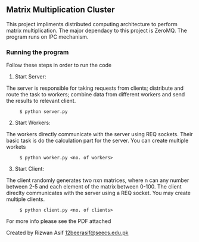 
## Matrix Multiplication Cluster
This project impliments distributed computing architecture to perform matrix multiplication.
The major dependacy to this project is ZeroMQ. The program runs on IPC mechanism.

### Running the program
Follow these steps in order to run the code

1) Start Server:

The server is responsible for taking requests from clients; distribute and route the task to workers; combine data from different workers and send the results to relevant client.
	
		 $ python server.py 
		
2) Start Workers:

The workers directly communicate with the server using REQ sockets. Their basic task is do the calculation part for the server. You can create multiple workets
		
		 $ python worker.py <no. of workers> 
		
3) Start Client:
	
The client randomly generates two nxn matrices, where n can any number between 2-5 and each element of the matrix between 0-100. The client direclty communicates with the server using a REQ socket. You may create multiple clients.
		
		 $ python client.py <no. of clients> 
		


For more info please see the PDF attached

Created by Rizwan Asif 12beerasif@seecs.edu.pk
